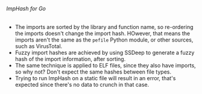 ###### ImpHash for Go

* The imports are sorted by the library and function name, so re-ordering the imports doesn't change the import hash. HOwever, that means the imports aren't the same as the `pefile` Python module, or other sources, such as VirusTotal.
* Fuzzy import hashes are achieved by using SSDeep to generate a fuzzy hash of the import information, after sorting.
* The same technique is applied to ELF files, since they also have imports, so why not? Don't expect the same hashes between file types.
* Trying to run ImpHash on a static file will result in an error, that's expected since there's no data to crunch in that case.